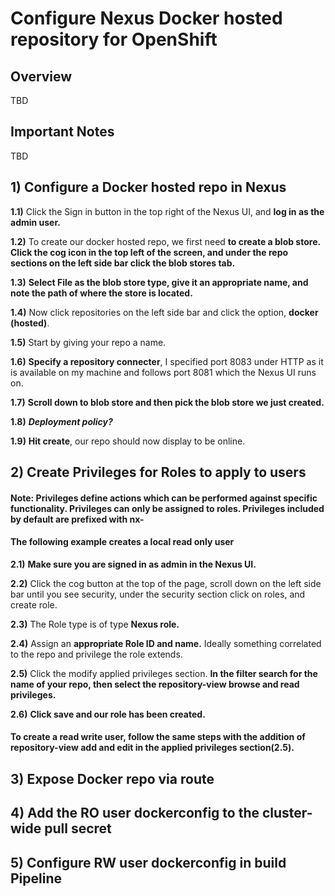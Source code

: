 # Configure Nexus Docker hosted repository for OpenShift


## Overview

TBD

## Important Notes

TBD




## 1) Configure a Docker hosted repo in Nexus

**1.1)** Click the Sign in button in the top right of the Nexus UI, and **log in as the admin user.**

**1.2)** To create our docker hosted repo, we first need **to create a blob store.** **Click the cog icon in the top left of the screen, and under the repo sections on the left side bar click the blob stores tab.**

**1.3)** **Select File as the blob store type, give it an appropriate name, and note the path of where the store is located.**

**1.4)** Now click repositories on the left side bar and click the option, **docker (hosted)**.

**1.5)** Start by giving your repo a name.

**1.6)** **Specify a repository connecter**, I specified port 8083 under HTTP as it is available on my machine and follows port 8081 which the Nexus UI runs on.

**1.7)** **Scroll down to blob store and then pick the blob store we just created.**

**1.8)** ***Deployment policy?***

**1.9)** **Hit create**, our repo should now display to be online.

## 2) Create Privileges for Roles to apply to users
#### Note: Privileges define actions which can be performed against specific functionality. Privileges can only be assigned to roles. Privileges included by default are prefixed with nx-

#### The following example creates a local read only user 
**2.1)** **Make sure you are signed in as admin in the Nexus UI.**

**2.2)** Click the cog button at the top of the page, scroll down on the left side bar until you see security, under the security section click on roles, and create role.

**2.3)** The Role type is of type **Nexus role.**

**2.4)** Assign an **appropriate Role ID and name.** Ideally something correlated to the repo and privilege the role extends.

**2.5)** Click the modify applied privileges section. **In the filter search for the name of your repo, then select the repository-view browse and read privileges.**

**2.6)** **Click save and our role has been created.**

#### **To create a read write user,** follow the same steps with the **addition of repository-view add and edit** in the applied privileges section(2.5).

## 3) Expose Docker repo via route 

## 4) Add the RO user dockerconfig to the cluster-wide pull secret


## 5) Configure RW user dockerconfig in build Pipeline 
